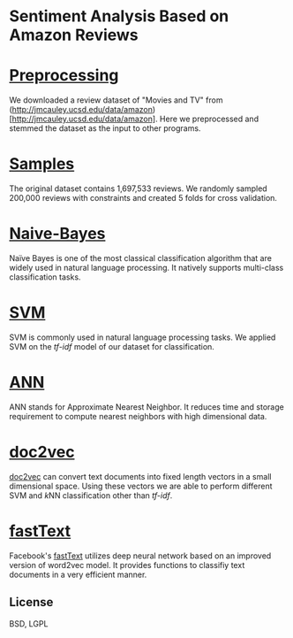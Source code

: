 Sentiment Analysis Based on Amazon Reviews
=============

# [Preprocessing](Preprocessing)
We downloaded a review dataset of "Movies and TV" from (http://jmcauley.ucsd.edu/data/amazon)[http://jmcauley.ucsd.edu/data/amazon]. Here we preprocessed and stemmed the dataset as the input to other programs.

# [Samples](Samples)
The original dataset contains 1,697,533 reviews. We randomly sampled 200,000 reviews with constraints and created 5 folds for cross validation.

# [Naive-Bayes](Naive-Bayes)
Naïve Bayes is one of the most classical classification algorithm that are widely used in natural language processing. It natively supports multi-class classification tasks.

# [SVM](SVM)
SVM is commonly used in natural language processing tasks. We applied SVM on the *tf-idf* model of our dataset for classification.

# [ANN](ANN)
ANN stands for Approximate Nearest Neighbor. It reduces time and storage requirement to compute nearest neighbors with high dimensional data.

# [doc2vec](doc2vec)
[doc2vec](https://radimrehurek.com/gensim/models/doc2vec.html) can convert text documents into fixed length vectors in a small dimensional space. Using these vectors we are able to perform different SVM and *k*NN classification other than *tf-idf*.

# [fastText](fastText)
Facebook's [fastText](https://github.com/facebookresearch/fastText) utilizes deep neural network based on an improved version of word2vec model. It provides functions to classifiy text documents in a very efficient manner.

## License
BSD, LGPL
